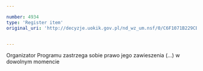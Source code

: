 ```yaml
---

number: 4934
type: 'Register item'
original_uri: 'http://decyzje.uokik.gov.pl/nd_wz_um.nsf/0/C6F1071B229CBBD2C1257B8E0028AB46?OpenDocument'


---
```


Organizator Programu zastrzega sobie prawo jego zawieszenia (...) w dowolnym momencie
